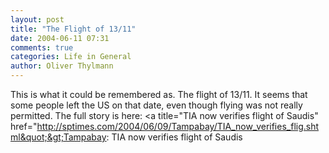 ```yaml
---
layout: post
title: "The Flight of 13/11"
date: 2004-06-11 07:31
comments: true
categories: Life in General
author: Oliver Thylmann
---
```



This is what it could be remembered as. The flight of 13/11. It seems that some people left the US on that date, even though flying was not really permitted. The full story is here: &lt;a title=&quot;TIA now verifies flight of Saudis&quot; href=&quot;http://sptimes.com/2004/06/09/Tampabay/TIA_now_verifies_flig.shtml&quot;&gt;Tampabay: TIA now verifies flight of Saudis


